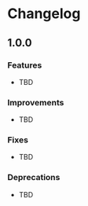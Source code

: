 Changelog
=========

1.0.0
-----

### Features
* TBD


### Improvements
* TBD


### Fixes
* TBD

### Deprecations
* TBD

